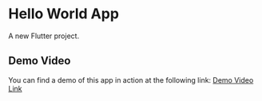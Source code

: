 # Hello World App

A new Flutter project.

## Demo Video

You can find a demo of this app in action at the following link:
[Demo Video Link](https://www.youtube.com/watch?v=of-ostXqEuQ)

